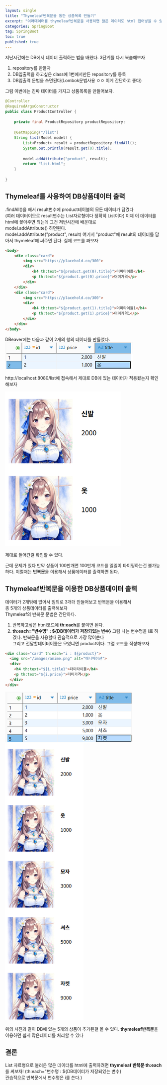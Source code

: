 ```yaml
---
layout: single
title: "Thymeleaf반복문을 통한 상품목록 만들기"
excerpt: "여러데이터를 thymeleaf반복문을 사용하면 많은 데이터도 html 집어넣을 수 있음!!"
categories: SpringBoot
tag: SpringBoot
toc: true
published: true
---
```


지난시간에는 DB에서  데이터 출력하는 법을 배웠다. 3단계를 다시 복습해보자
1. repository를 만들자
2. DB입출력을 하고싶은 class에 1번에서만든 repository를 등록
3. DB입출력 문법을 쓰면된다(Lombok문법사용 ㅇㅇ 이게 간단하고 좋다)

그럼 이번에는 진짜 데이터를 가지고 상품목록을 만들어보자.

```java
@Controller
@RequiredArgsConstructor
public class ProductController {

    private final ProductRepository productRepository;

    @GetMapping("/list")
    String list(Model model) {
        List<Product> result = productRepository.findAll();
        System.out.println(result.get(0).title);

        model.addAttribute("product", result);
        return "list.html";
    }

}
```
## Thymeleaf를 사용하여 DB상품데이터 출력
.findAll()을 해서 result변수에 product테이블의 모든 데이터가 담겼다  
(여러 데이터이므로 result변수는 List자료형이다 정확히 List<Product>이다)
이제 이 데이터를 html에 꽂아주면 되는데 그건 저번시간에 배운대로  
model.addAttribute() 하면된다.  
model.addAttribute("product", result)  여기서 "product"에 result의 데이터를
담아서 thymeleaf에 써주면 된다. 실제 코드를 짜보자  


```html
<body>
    <div class="card">
        <img src="https://placehold.co/300">
        <div>
            <h4 th:text="${product.get(0).title}">더미타이틀</h4>
            <p th:text="${product.get(0).price}">더미가격</p>
        </div>
    </div>
    <div class="card">
        <img src="https://placehold.co/300">
        <div>
            <h4 th:text="${product.get(1).title}">더미타이틀1</h4>
            <p th:text="${product.get(1).price}">더미가격1</p>
        </div>
    </div>
</body>
```

DBeaver에는 다음과 같이 2개의 행의 데이터를 만들었다.
![Spring 이미지](/assets/images/spring05.png)

http://localhost:8080/list에 접속해서 제대로 DB에 있는 데이터가 적용됬는지 확인해보자

![Spring 이미지](/assets/images/spring051.png)
 
제대로 들어간걸 확인할 수 있다.

근데 문제가 있다 만약 상품이 100만개면 100만개 코드를 일일이 타이핑하는건 불가능하다.
이럴때는 **반복문**을 이용해서 상품데이터를 출력하면 된다.

## Thymeleaf반복문을 이용한 DB상품데이터 출력

데이터가 2개밖에 없어서 임의로 3개더 만들어보고 반복문을 이용해서  
총 5개의 상품데이터를 출력해보자  
Thymeleaf의 반복문 문법은 간단하다. 
1. 반복하고싶은 html코드에 **th:each**를 붙이면 된다.
2. **th:each="변수명" : ${DB데이터가 저장되있는 변수}**
그럼 나는 변수명을 i로 하겠다. 반복문을 사용할때 관습적으로 가장 많이쓴다  
그리고 전달할데이터이름은 모였냐면 product이다. 그럼 코드를 작성해보자  

```html
<div class="card" th:each="i : ${product}">
  <img src="/images/anime.png" alt="애니메이션">
  <div>
    <h4 th:text="${i.title}">더미타이틀</h4>
    <p th:text="${i.price}">더미가격</p>
  </div>
</div>
```
![Spring 이미지](/assets/images/spring052.png)
![Spring 이미지](/assets/images/spring053.png)


위의 사진과 같이 DB에 있는 5개의 상품이 추가된걸 볼 수 있다.
**thymeleaf반복문**을 이용하면 쉽게 많은데이터를 처리할 수 있다

## 결론
List 자료형으로 불러온 많은 데이터를 html에 출력하려면
**thymeleaf 반복문 th:each**를 써보자!
(th:each="변수명 : ${DB데이터가 저장되있는 변수}  
관습적으로 반복문에서 변수명은 i를 쓴다.)











